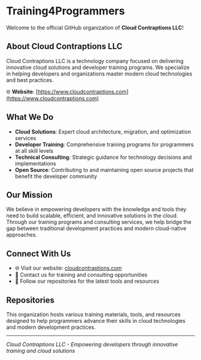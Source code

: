 # Training4Programmers

Welcome to the official GitHub organization of **Cloud Contraptions LLC**! 

## About Cloud Contraptions LLC

Cloud Contraptions LLC is a technology company focused on delivering innovative cloud solutions and developer training programs. We specialize in helping developers and organizations master modern cloud technologies and best practices.

🌐 **Website**: [https://www.cloudcontraptions.com](https://www.cloudcontraptions.com)

## What We Do

- **Cloud Solutions**: Expert cloud architecture, migration, and optimization services
- **Developer Training**: Comprehensive training programs for programmers at all skill levels
- **Technical Consulting**: Strategic guidance for technology decisions and implementations
- **Open Source**: Contributing to and maintaining open source projects that benefit the developer community

## Our Mission

We believe in empowering developers with the knowledge and tools they need to build scalable, efficient, and innovative solutions in the cloud. Through our training programs and consulting services, we help bridge the gap between traditional development practices and modern cloud-native approaches.

## Connect With Us

- 🌐 Visit our website: [cloudcontraptions.com](https://www.cloudcontraptions.com)
- 📧 Contact us for training and consulting opportunities
- 👥 Follow our repositories for the latest tools and resources

## Repositories

This organization hosts various training materials, tools, and resources designed to help programmers advance their skills in cloud technologies and modern development practices.

---

*Cloud Contraptions LLC - Empowering developers through innovative training and cloud solutions*